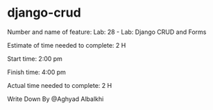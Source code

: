 # django-crud

Number and name of feature: Lab: 28 - Lab: Django CRUD and Forms


Estimate of time needed to complete: 2 H

Start time: 2:00 pm

Finish time: 4:00 pm

Actual time needed to complete: 2 H

Write Down By @Aghyad Albalkhi
